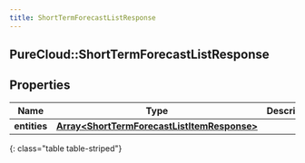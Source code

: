 ```yaml
---
title: ShortTermForecastListResponse
---
```

## PureCloud::ShortTermForecastListResponse

## Properties

|Name | Type | Description | Notes|
|------------ | ------------- | ------------- | -------------|
| **entities** | [**Array&lt;ShortTermForecastListItemResponse&gt;**](ShortTermForecastListItemResponse.html) |  | [optional] |
{: class="table table-striped"}


